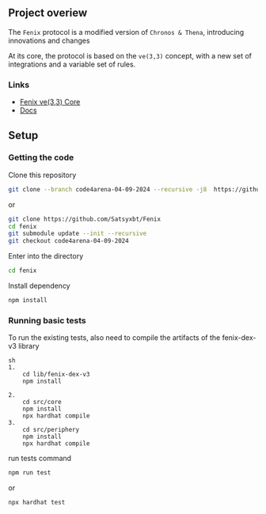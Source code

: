 
## Project overiew

The `Fenix` protocol is a modified version of `Chronos & Thena`, introducing innovations and changes

At its core, the protocol is based on the `ve(3,3)` concept, with a new set of integrations and a variable set of rules.

### Links
- [Fenix ve(3,3) Core](https://github.com/Satsyxbt/Fenix)
- [Docs](https://docs.fenixfinance.io/)


## Setup
### Getting the code
Clone this repository
```sh
git clone --branch code4arena-04-09-2024 --recursive -j8  https://github.com/Satsyxbt/Fenix
```
or
```sh
git clone https://github.com/Satsyxbt/Fenix
cd fenix
git submodule update --init --recursive
git checkout code4arena-04-09-2024
```

Enter into the directory
```sh
cd fenix
```

Install dependency
```sh
npm install
```

### Running basic tests
To run the existing tests, also need to compile the artifacts of the fenix-dex-v3 library
```
sh
1.
    cd lib/fenix-dex-v3
    npm install

2. 
    cd src/core
    npm install
    npx hardhat compile
3.
    cd src/periphery
    npm install
    npx hardhat compile
```
run tests command
```sh
npm run test
```
or
```sh
npx hardhat test
```


